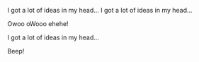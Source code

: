 I got a lot of ideas in my head...
I got a lot of ideas in my head...

Owoo oWooo ehehe!

I got a lot of ideas in my head...

Beep!

